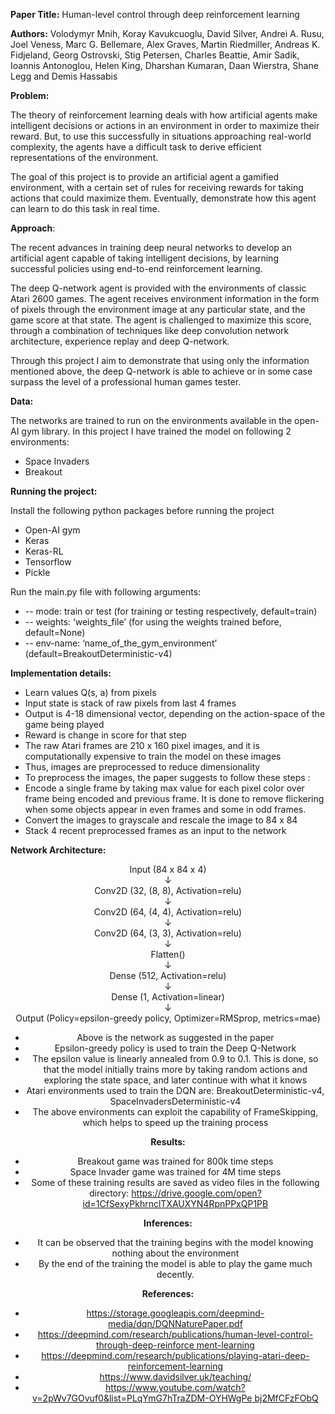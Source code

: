 ﻿**Paper Title:** Human-level control through deep reinforcement learning 

**Authors:** Volodymyr Mnih, Koray Kavukcuoglu, David Silver, Andrei A. Rusu, Joel Veness, Marc G. Bellemare, Alex Graves, Martin Riedmiller, Andreas K. Fidjeland, Georg Ostrovski, Stig Petersen, Charles Beattie, Amir Sadik, Ioannis Antonoglou, Helen King, Dharshan Kumaran, Daan Wierstra, Shane Legg and Demis Hassabis 

**Problem:** 

The theory of reinforcement learning deals with how artificial agents make intelligent decisions or actions in an environment in order to maximize their reward. But, to use this successfully in situations approaching real-world complexity, the agents have a difficult task to derive efficient representations of the environment. 

The goal of this project is to provide an artificial agent a gamified environment, with a certain set of rules for receiving rewards for taking actions that could maximize them. Eventually, demonstrate how this agent can learn to do this task in real time. 

**Approach**:  

The recent advances in training deep neural networks to develop an artificial agent capable of taking intelligent decisions, by learning successful policies using end-to-end reinforcement learning.  

The deep Q-network agent is provided with the environments of classic Atari 2600 games. The agent receives environment information in the form of pixels through the environment image at any particular state, and the game score at that state. The agent is challenged to maximize this score, through a combination of techniques like deep convolution network architecture, experience replay and deep Q-network. 

Through this project I aim to demonstrate that using only the information mentioned above, the deep Q-network is able to achieve or in some case surpass the level of a professional human games tester. 

**Data:**  

The networks are trained to run on the environments available in the open-AI gym library. In this project I have trained the model on following 2 environments: 

- Space Invaders 
- Breakout 

**Running the project:**  

Install the following python packages before running the project 

- Open-AI gym 
- Keras 
- Keras-RL 
- Tensorflow 
- Pickle 

Run the main.py file with following arguments: 

- -- mode: train or test (for training or testing respectively, default=train) 
- -- weights: ‘weights\_file’ (for using the weights trained before, default=None) 
- -- env-name: ‘name\_of\_the\_gym\_environment’ (default=BreakoutDeterministic-v4) 

**Implementation details:** 

- Learn values Q(s, a) from pixels 
- Input state is stack of raw pixels from last 4 frames 
- Output is 4-18 dimensional vector, depending on the action-space of the game being played 
- Reward is change in score for that step 
- The raw Atari frames are 210 x 160 pixel images, and it is computationally expensive to train the model on these images 
- Thus, images are preprocessed to reduce dimensionality 
- To preprocess the images, the paper suggests to follow these steps : 
- Encode a single frame by taking max value for each pixel color over frame being encoded and previous frame. It is done to remove flickering when some objects appear in even frames and some in odd frames. 
- Convert the images to grayscale and rescale the image to 84 x 84 
- Stack 4 recent preprocessed frames as an input to the network 

**Network Architecture:**  

<center>Input (84 x 84 x 4) 

<center>↓ 

<center>Conv2D (32, (8, 8), Activation=relu) 

<center>↓ 

<center>Conv2D (64, (4, 4), Activation=relu) 

<center>↓ 

<center>Conv2D (64, (3, 3), Activation=relu) 

<center>↓ 

<center>Flatten() 

<center>↓ 

<center>Dense (512, Activation=relu) 

<center>↓ 

<center>Dense (1, Activation=linear) 

<center>↓ 

<center>Output (Policy=epsilon-greedy policy, Optimizer=RMSprop, metrics=mae) 



- Above is the network as suggested in the paper 
- Epsilon-greedy policy is used to train the Deep Q-Network 
- The epsilon value is linearly annealed from 0.9 to 0.1. This is done, so that the model initially trains more by taking random actions and exploring the state space, and later continue with what it knows 
- Atari environments used to train the DQN are: BreakoutDeterministic-v4, SpaceInvadersDeterministic-v4 
- The above environments can exploit the capability of FrameSkipping, which helps to speed up the training process 

**Results:** 

- Breakout game was trained for 800k time steps 
- Space Invader game was trained for 4M time steps 
- Some of these training results are saved as video files in the following directory:  <https://drive.google.com/open?id=1CfSexyPkhrnclTXAUXYN4RpnPPxQP1PB>  

**Inferences:** 

- It can be observed that the training begins with the model knowing nothing about the environment 
- By the end of the training the model is able to play the game much decently. 

**References:** 

- <https://storage.googleapis.com/deepmind-media/dqn/DQNNaturePaper.pdf>  
- [https://deepmind.com/research/publications/human-level-control-through-deep-reinforce ment-learning](https://deepmind.com/research/publications/human-level-control-through-deep-reinforcement-learning) 
- <https://deepmind.com/research/publications/playing-atari-deep-reinforcement-learning> 
- <https://www.davidsilver.uk/teaching/> 
- [https://www.youtube.com/watch?v=2pWv7GOvuf0&list=PLqYmG7hTraZDM-OYHWgPe bj2MfCFzFObQ](https://www.youtube.com/watch?v=2pWv7GOvuf0&list=PLqYmG7hTraZDM-OYHWgPebj2MfCFzFObQ) 
